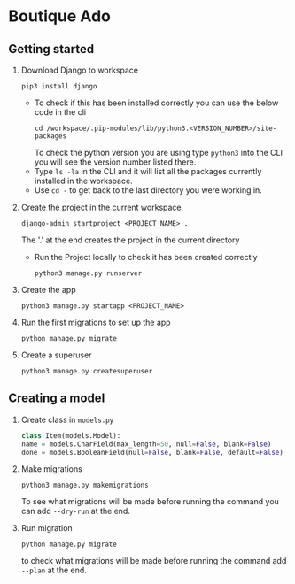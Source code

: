 # Boutique Ado

## Getting started

1. Download Django to workspace
    ```
    pip3 install django
    ```
    - To check if this has been installed correctly you can use the below code in the cli
        ```
        cd /workspace/.pip-modules/lib/python3.<VERSION_NUMBER>/site-packages
        ```
        To check the python version you are using type `python3` into the CLI you will see the version number listed there.
    - Type `ls -la` in the CLI and it will list all the packages currently installed in the workspace.
    - Use `cd -` to get back to the last directory you were working in.


2. Create the project in the current workspace
    ```
    django-admin startproject <PROJECT_NAME> .
    ```
    The '.' at the end creates the project in the current directory

    - Run the Project locally to check it has been created correctly
        ```
        python3 manage.py runserver
        ```

3. Create the app
    ```
    python3 manage.py startapp <PROJECT_NAME>
    ```

4. Run the first migrations to set up the app
    ```
    python manage.py migrate
    ```

5. Create a superuser
    ```
    python3 manage.py createsuperuser
    ```

## Creating a model

1. Create class in `models.py` 
    ``` python
    class Item(models.Model):
    name = models.CharField(max_length=50, null=False, blank=False)
    done = models.BooleanField(null=False, blank=False, default=False)
    ```

2. Make migrations
    ``` 
    python3 manage.py makemigrations
    ```
    To see what migrations will be made before running the command you can add `--dry-run` at the end.

3. Run migration
    ```
    python manage.py migrate
    ```
    to check what migrations will be made before running the command add `--plan` at the end.